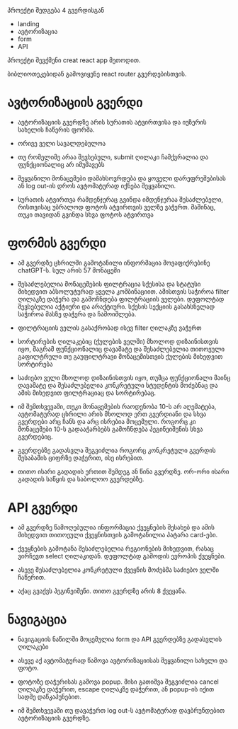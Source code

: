 პროექტი შედგება 4 გვერდისგან

- landing
- ავტორიზაცია
- form
- API

პროექტი შევქმენი creat react app მეთოდით.

ბიბლიოთეკებიდან გამოვიყენე react router გვერდებისთვის.

# ავტორიზაციის გვერდი

- ავტორიზაციის გვერდზე არის სურათის ატვირთვისა და იუზერის სახელის ჩაწერის ფორმა.

- ორივე ველი სავალდებულოა

- თუ რომელიმე არაა შევსებული, submit ღილაკი ჩამქვრალია და ფუნქციონალიც არ იმუშავებს

- შეყვანილი მონაცემები დამახსოვრდება და ყოველი დარეფრეშებისას ან log out-ის დროს ავტომატურად იქნება შეყვანილი.

- სურათის ატვირთვა რამდენჯერაც გვინდა იმდენჯერაა შესაძლებელი, რისთვისაც უბრალოდ ფოტოს ატვირთვის ველზე ვაჭერთ. მაშინაც, თუკი თავიდან გვინდა სხვა ფოტოს ატვირთვა

# ფორმის გვერდი

- ამ გვერდზე ცხრილში გამოტანილი ინფორმაცია მოვაფიქრებინე chatGPT-ს. სულ არის 57 მონაცემი

- შესაძლებელია მონაცემების ფილტრაცია სქესისა და სტატუსი მიხედვით აბსოლუტურად ყველა კომბინაციით. ამისთვის საჭიროა filter ღილაკზე დაჭერა და გამოჩნდება ფილტრაციის ველები. დეფოლტად შევსებულია აქტიური და არაქტიური. სქესის სექციის გასახსნელად საჭიროა მასზე დაჭერა და ჩამოიშლება.

- ფილტრაციის ველის გასაქრობად ისევ filter ღილაკზე ვაჭერთ

- სორტირების ღილაკებიც (ქულების ველში) მხოლოდ დიზაინისთვის იყო, მაგრამ ფუნქციონალიც დავამატე და შესაძლებელია თითოეული გაფილტრული თუ გაუფილტრავი მონაცემისთვის ქულების მიხედვით სორტირება

- საძიებო ველი მხოლოდ დიზაინისთვის იყო, თუმცა ფუნქციონალი მაინც დავამატე და შესაძლებელია კონკრეტული სტუდენტის მოძებნაც და ამის მიხედვით ფილტრაციაც და სორტირებაც.

- იმ შემთხვევაში, თუკი მონაცემების რაოდენობა 10-ს არ აღემატება, ავტომატურად ცხრილი არის მხოლოდ ერთ გვერდიანი და სხვა გვერდები არც ჩანს და არც ისრებია მოცემული.
  როგორც კი მონაცემები 10-ს გადააჭარბებს გამოჩნდება პეგინეიშენის სხვა გვერდებიც.

- გვერდებზე გადასვლა შეგვიძლია როგორც კონკრეტული გვერდის შესაბამის ციფრზე დაჭერით, ისე ისრებით.

- თითო ისარი გადადის ერთით შემდეგ ან წინა გვერდზე. ორ-ორი ისარი გადადის საწყის და საბოლოო გვერდებზე.

# API გვერდი

- ამ გვერდზე წამოღებულია ინფორმაცია ქვეყნების შესახებ და ამის მიხედვით თითოეული ქვეყნისთვის გამოტანილია პატარა card-ები.

- ქვეყნების გამოტანა შესაძლებელია რეგიონების მიხედვით, რასაც ვირჩევთ select ღილაკიდან. დეფოლტად გამოდის ევროპის ქვეყნები.

- ასევე შესაძლებელია კონკრეტული ქვეყნის მოძებმა საძიებო ველში ჩაწერით.

- აქაც გვაქვს პეგინეიშენი. თითო გვერდზე არის 8 ქვეყანა.

# ნავიგაცია

- ნავიგაციის ნაწილში მოცემულია form და API გვერდებზე გადასვლის ღილაკები

- ასევე აქ ავტომატურად წამოვა ავტორიზაციისას შეყვანილი სახელი და ფოტო.

- ფოტოზე დაჭერისას გამოვა popup. მისი გათიშვა შეგვიძლია cancel ღილაკზე დაჭერით, escape ღილაკზე დაჭერით, ან popup-ის იქით სადმე დაწკაპუნებით.

- იმ შემთხვევაში თუ დავაჭერთ log out-ს ავტომატურად დავბრუნდებით ავტორიზაციის გვერდზე.
